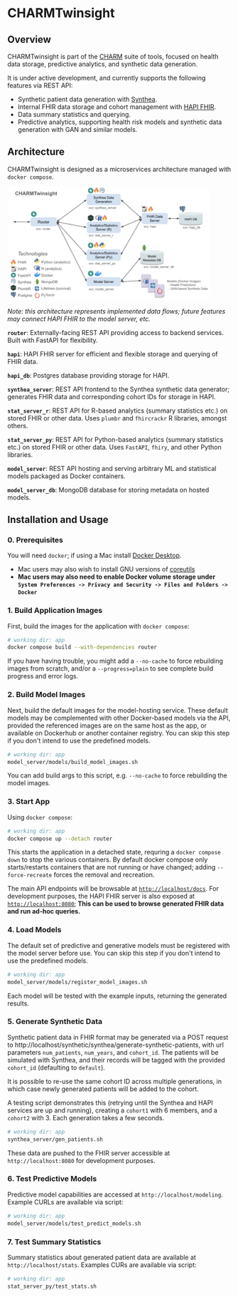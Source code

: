 

# CHARMTwinsight

## Overview

CHARMTwinsight is part of the [CHARM](https://github.com/CHARM-BDF/) suite of tools, focused on health data storage, predictive analytics, and synthetic data generation.

It is under active development, and currently supports the following features via REST API:

- Synthetic patient data generation with [Synthea](https://synthea.mitre.org/).
- Internal FHIR data storage and cohort management with [HAPI FHIR](https://hapifhir.io/).
- Data summary statistics and querying.
- Predictive analytics, supporting health risk models and synthetic data generation with GAN and similar models.

## Architecture

CHARMTwinsight is designed as a microservices architecture managed with `docker compose`. 

<img src="app/arch.png" style="align: center" width="90%">

*Note: this architecture represents implemented data flows; future features may connect HAPI FHIR to the model server, etc.*

**`router`**: Externally-facing REST API providing access to backend services. Built with FastAPI for flexibility.

**`hapi`**: HAPI FHIR server for efficient and flexible storage and querying of FHIR data.

**`hapi_db`**: Postgres database providing storage for HAPI.

**`synthea_server`**: REST API frontend to the Synthea synthetic data generator; generates FHIR data and corresponding cohort IDs for storage in HAPI.

**`stat_server_r`**: REST API for R-based analytics (summary statistics etc.) on stored FHIR or other data. Uses `plumbr` and `fhircrackr` R libraries, amongst others.

**`stat_server_py`**: REST API for Python-based analytics (summary statistics etc.) on stored FHIR or other data. Uses `FastAPI`, `fhiry`, and other Python libraries.

**`model_server`**: REST API hosting and serving arbitrary ML and statistical models packaged as Docker containers. 

**`model_server_db`**: MongoDB database for storing metadata on hosted models.


## Installation and Usage

### 0. Prerequisites

You will need `docker`; if using a Mac install [Docker Desktop](https://www.docker.com/products/docker-desktop/).

- Mac users may also wish to install GNU versions of [coreutils](https://formulae.brew.sh/formula/coreutils)
- **Mac users may also need to enable Docker volume storage under `System Preferences -> Privacy and Security -> Files and Folders -> Docker`**

### 1. Build Application Images

First, build the images for the application with `docker compose`:

```bash
# working dir: app
docker compose build --with-dependencies router
```

If you have having trouble, you might add a `--no-cache` to force rebuilding images from scratch, and/or a `--progress=plain` to see complete build progress and error logs.

### 2. Build Model Images

Next, build the default images for the model-hosting service. These default models may be complemented with other Docker-based models via the API, provided the referenced images are on the same host as the app, or available on Dockerhub or another container registry. You can skip this step if you don't intend to use the predefined models.

```bash
# working dir: app
model_server/models/build_model_images.sh
```

You can add build args to this script, e.g. `--no-cache` to force rebuilding the model images.

### 3. Start App

Using `docker compose`:

```bash
# working dir: app
docker compose up --detach router
```

This starts the application in a detached state, requring a `docker compose down` to stop the various containers. By default docker compose only starts/restarts containers that are not running or have changed; adding `--force-recreate` forces the removal and recreation. 

The main API endpoints will be browsable at [`http://localhost/docs`](http://localhost/docs). For development purposes, the HAPI FHIR server is also exposed at [`http://localhost:8080`](http://localhost:8080); **This can be used to browse generated FHIR data and run ad-hoc queries.**

### 4. Load Models

The default set of predictive and generative models must be registered with the model server before use. You can skip this step if you
don't intend to use the predefined models.

```bash
# working dir: app
model_server/models/register_model_images.sh
```

Each model will be tested with the example inputs, returning the generated results.


### 5. Generate Synthetic Data

Synthetic patient data in FHIR format may be generated via a POST request to http://localhost/synthetic/synthea/generate-synthetic-patients, with url parameters `num_patients`, `num_years`, 
and `cohort_id`. The patients will be simulated with Synthea, and their records will be tagged with the provided `cohort_id` (defaulting to `default`).

It is possible to re-use the same cohort ID across multiple generations, in which case newly generated patients will be added to the cohort.

A testing script demonstrates this (retrying until the Synthea and HAPI services are up and running), creating a `cohort1` with 6 members, and a `cohort2` with 3. Each generation takes a few seconds.

```bash
# working dir: app
synthea_server/gen_patients.sh
```

These data are pushed to the FHIR server accessible at `http://localhost:8080` for development purposes.

### 6. Test Predictive Models

Predictive model capabilities are accessed at `http://localhost/modeling`. Example CURLs are available via script:

```bash
# working dir: app
model_server/models/test_predict_models.sh
```

### 7. Test Summary Statistics

Summary statistics about generated patient data are available at `http://localhost/stats`. Examples CURs are available via script:

```bash
# working dir: app
stat_server_py/test_stats.sh
```


